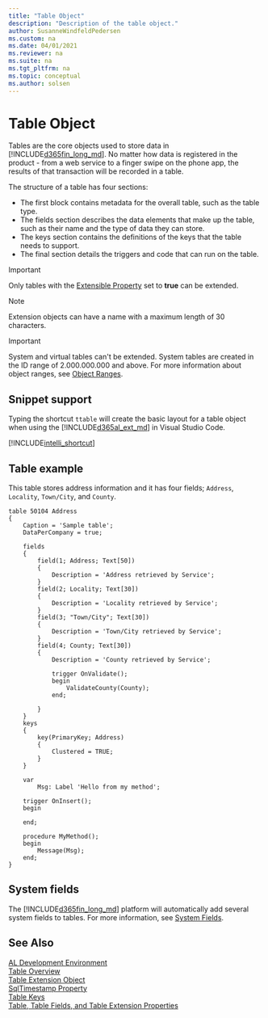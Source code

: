 ```yaml
---
title: "Table Object"
description: "Description of the table object."
author: SusanneWindfeldPedersen
ms.custom: na
ms.date: 04/01/2021
ms.reviewer: na
ms.suite: na
ms.tgt_pltfrm: na
ms.topic: conceptual
ms.author: solsen
--- 
```


# Table Object

Tables are the core objects used to store data in [!INCLUDE[d365fin_long_md](includes/d365fin_long_md.md)]. No matter how data is registered in the product - from a web service to a finger swipe on the phone app, the results of that transaction will be recorded in a table. 

The structure of a table has four sections:

- The first block contains metadata for the overall table, such as the table type.
- The fields section describes the data elements that make up the table, such as their name and the type of data they can store.
- The keys section contains the definitions of the keys that the table needs to support.
- The final section details the triggers and code that can run on the table.

> [!IMPORTANT]  
> Only tables with the [Extensible Property](properties/devenv-extensible-property.md) set to **true** can be extended.

> [!NOTE]  
> Extension objects can have a name with a maximum length of 30 characters.

> [!IMPORTANT]  
> System and virtual tables can't be extended. System tables are created in the ID range of 2.000.000.000 and above. For more information about object ranges, see [Object Ranges](devenv-object-ranges.md).

## Snippet support
Typing the shortcut `ttable` will create the basic layout for a table object when using the [!INCLUDE[d365al_ext_md](../includes/d365al_ext_md.md)] in Visual Studio Code.


[!INCLUDE[intelli_shortcut](includes/intelli_shortcut.md)]

## Table example

This table stores address information and it has four fields; `Address`, `Locality`, `Town/City`, and `County`.

```AL
table 50104 Address
{
    Caption = 'Sample table';
    DataPerCompany = true;

    fields
    {
        field(1; Address; Text[50])
        {
            Description = 'Address retrieved by Service';
        }
        field(2; Locality; Text[30])
        {
            Description = 'Locality retrieved by Service';
        }
        field(3; "Town/City"; Text[30])
        {
            Description = 'Town/City retrieved by Service';
        }
        field(4; County; Text[30])
        {
            Description = 'County retrieved by Service';

            trigger OnValidate();
            begin
                ValidateCounty(County);
            end;

        }
    }
    keys
    {
        key(PrimaryKey; Address)
        {
            Clustered = TRUE;
        }
    }

    var
        Msg: Label 'Hello from my method';

    trigger OnInsert();
    begin

    end;

    procedure MyMethod();
    begin
        Message(Msg);
    end;
}
```

## System fields

The [!INCLUDE[d365fin_long_md](includes/d365fin_long_md.md)] platform will automatically add several system fields to tables. For more information, see [System Fields](devenv-table-system-fields.md).


## See Also

[AL Development Environment](devenv-reference-overview.md)  
[Table Overview](devenv-tables-overview.md)  
[Table Extension Object](devenv-table-ext-object.md)  
[SqlTimestamp Property](properties/devenv-sqltimestamp-property.md)  
[Table Keys](devenv-table-keys.md)  
[Table, Table Fields, and Table Extension Properties](properties/devenv-table-properties.md)  
